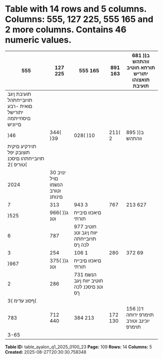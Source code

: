 # Table with 14 rows and 5 columns. Columns: 555, 127 225, 555 165 and 2 more columns. Contains 46 numeric values.

| 555 | 127 225 | 555 165 | 891 163 | 681 )ב( ווהתהש תורחא חוטיב יתוריש תואצוהו תועיבת |
|---|---|---|---|---|
| תועיבת ןיגב תויובייחתהל םואית -רבע יתורישל םיסחייתמה םייוניש |  |  |  |  |
| )46 | 344( )39 | 028( )10 | 211( 2 | 895 )ב( ווהתהש |
| תוירקיע םיקית תוצובק יפל תויובייחתהו םיסכנ טוריפ )2( |  |  |  |  |
| 2024 | ינויב 30 םויל הנשמו וטורב םינותנ |  |  |  |
| 7 | 313 | 943 3 | 767 | 213 627 | 884 2 | 918 | 846 )ג( חוטיב יזוח ןיגב וטנ תויובייחתה |
| )525 | 966( )ג( וטנ | םיאכזו םיבייח תורתי |  |  |
| 6 | 787 | 977 חוטיב יזוח ןיגב וטנ תויובייחתה לכה ךס |  |  |
| 3 | 254 | 106 1 | 280 | 372 69 | 784 1 | 903 | 950 )ג( הנשמ חוטיב יזוח ןיגב וטנ םיסכנ |
| )967 | 375( )ג( וטנ | םיאכזו םיבייח תורתי |  |  |
| 2 | 286 | 731 הנשמ חוטיב יזוח ןיגב וטנ םיסכנ לכה ךס |  |  |
| ףסונ עדימ )3( |  |  |  |  |
| 783 | 712 440 | 384 213 | 172 130 | 156 )ד( תוימרפ ירזחה יוכינב וטורב תוימרפ |
| 3-65 |  |  |  |  |

**Table ID:** table_ayalon_q1_2025_0100_23
**Page:** 109
**Rows:** 14
**Columns:** 5
**Created:** 2025-08-27T20:30:30.758348
